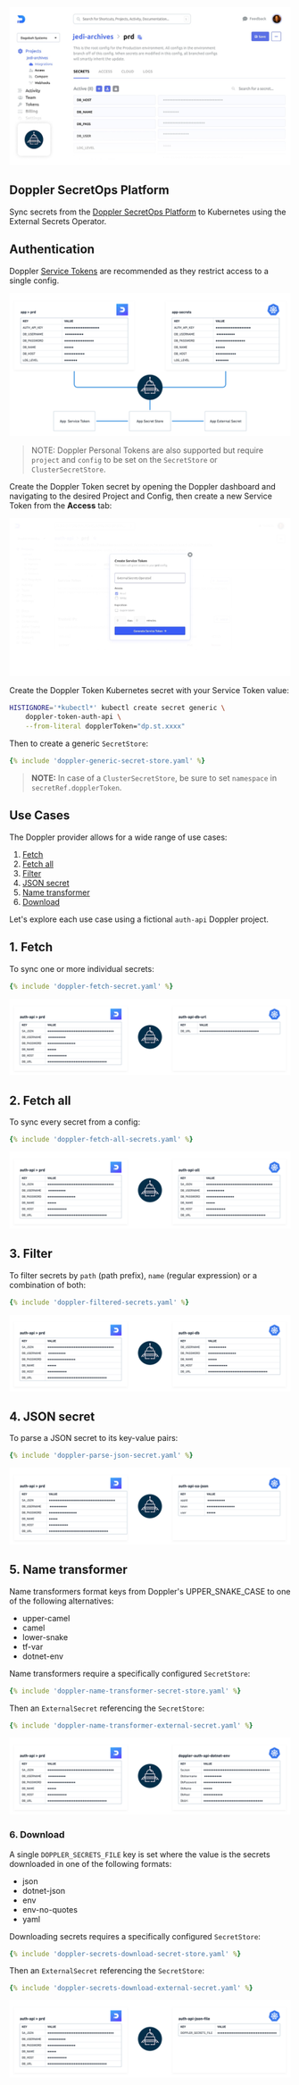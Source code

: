 ![Doppler External Secrets Provider](../pictures/doppler-provider-header.jpg)

## Doppler SecretOps Platform

Sync secrets from the [Doppler SecretOps Platform](https://www.doppler.com/) to Kubernetes using the External Secrets Operator.

## Authentication

Doppler [Service Tokens](https://docs.doppler.com/docs/service-tokens) are recommended as they restrict access to a single config.

![Doppler Service Token](../pictures/doppler-service-tokens.png)

> NOTE: Doppler Personal Tokens are also supported but require `project` and `config` to be set on the `SecretStore` or `ClusterSecretStore`.

Create the Doppler Token secret by opening the Doppler dashboard and navigating to the desired Project and Config, then create a new Service Token from the **Access** tab:

![Create Doppler Service Token](../pictures/doppler-create-service-token.jpg)

Create the Doppler Token Kubernetes secret with your Service Token value:

```sh
HISTIGNORE='*kubectl*' kubectl create secret generic \
    doppler-token-auth-api \
    --from-literal dopplerToken="dp.st.xxxx"
```

Then to create a generic `SecretStore`:

```yaml
{% include 'doppler-generic-secret-store.yaml' %}
```

> **NOTE:** In case of a `ClusterSecretStore`, be sure to set `namespace` in `secretRef.dopplerToken`.


## Use Cases

The Doppler provider allows for a wide range of use cases:

1. [Fetch](#1-fetch)
2. [Fetch all](#2-fetch-all)
3. [Filter](#3-filter)
4. [JSON secret](#4-json-secret)
5. [Name transformer](#5-name-transformer)
6. [Download](#6-download)

Let's explore each use case using a fictional `auth-api` Doppler project.

## 1. Fetch

To sync one or more individual secrets:

``` yaml
{% include 'doppler-fetch-secret.yaml' %}
```

![Doppler fetch](../pictures/doppler-fetch.png)

## 2. Fetch all

To sync every secret from a config:

``` yaml
{% include 'doppler-fetch-all-secrets.yaml' %}
```

![Doppler fetch all](../pictures/doppler-fetch-all.png)

## 3. Filter

To filter secrets by `path` (path prefix), `name` (regular expression) or a combination of both:

``` yaml
{% include 'doppler-filtered-secrets.yaml' %}
```

![Doppler filter](../pictures/doppler-filter.png)

## 4. JSON secret

To parse a JSON secret to its key-value pairs:

``` yaml
{% include 'doppler-parse-json-secret.yaml' %}
```

![Doppler JSON Secret](../pictures/doppler-json.png)

## 5. Name transformer

Name transformers format keys from Doppler's UPPER_SNAKE_CASE to one of the following alternatives:

- upper-camel
- camel
- lower-snake
- tf-var
- dotnet-env

Name transformers require a specifically configured `SecretStore`:

```yaml
{% include 'doppler-name-transformer-secret-store.yaml' %}
```

Then an `ExternalSecret` referencing the `SecretStore`:

```yaml
{% include 'doppler-name-transformer-external-secret.yaml' %}
```

![Doppler name transformer](../pictures/doppler-name-transformer.png)

### 6. Download

A single `DOPPLER_SECRETS_FILE` key is set where the value is the secrets downloaded in one of the following formats:

- json
- dotnet-json
- env
- env-no-quotes
- yaml

Downloading secrets requires a specifically configured `SecretStore`:

```yaml
{% include 'doppler-secrets-download-secret-store.yaml' %}
```

Then an `ExternalSecret` referencing the `SecretStore`:

```yaml
{% include 'doppler-secrets-download-external-secret.yaml' %}
```

![Doppler download](../pictures/doppler-download.png)
